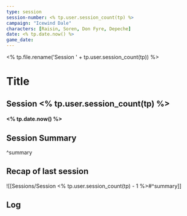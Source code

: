 ```yaml
---
type: session
session-number: <% tp.user.session_count(tp) %>
campaign: "Icewind Dale"
characters: [Raisin, Soren, Don Fyre, Depeche]
date: <% tp.date.now() %>
game_date: 
---
```

<% tp.file.rename('Session ' + tp.user.session_count(tp)) %>
# Title
## Session <% tp.user.session_count(tp) %>
#### <% tp.date.now() %>
#####

## Session Summary

^summary

## Recap of last session
![[Sessions/Session <% tp.user.session_count(tp) - 1 %>#^summary]]

## Log

